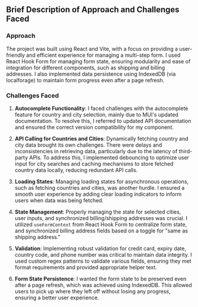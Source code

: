## Brief Description of Approach and Challenges Faced

### Approach
The project was built using React and Vite, with a focus on providing a user-friendly and efficient experience for managing a multi-step form. I used React Hook Form for managing form state, ensuring modularity and ease of integration for different components, such as shipping and billing addresses. I also implemented data persistence using IndexedDB (via localforage) to maintain form progress even after a page refresh.

### Challenges Faced

1. **Autocomplete Functionality**: I faced challenges with the autocomplete feature for country and city selection, mainly due to MUI's updated documentation. To resolve this, I referred to updated API documentation and ensured the correct version compatibility for my component.

2. **API Calling for Countries and Cities**: Dynamically fetching country and city data brought its own challenges. There were delays and inconsistencies in retrieving data, particularly due to the latency of third-party APIs. To address this, I implemented debouncing to optimize user input for city searches and caching mechanisms to store fetched country data locally, reducing redundant API calls.

3. **Loading States**: Managing loading states for asynchronous operations, such as fetching countries and cities, was another hurdle. I ensured a smooth user experience by adding clear loading indicators to inform users when data was being fetched.

4. **State Management**: Properly managing the state for selected cities, user inputs, and synchronized billing/shipping addresses was crucial. I utilized `useFormContext` from React Hook Form to centralize form state, and synchronized billing address fields based on a toggle for "same as shipping address."

5. **Validation**: Implementing robust validation for credit card, expiry date, country code, and phone number was critical to maintain data integrity. I used custom regex patterns to validate various fields, ensuring they met format requirements and provided appropriate helper text.

6. **Form State Persistence**: I wanted the form state to be preserved even after a page refresh, which was achieved using IndexedDB. This allowed users to pick up where they left off without losing any progress, ensuring a better user experience.

